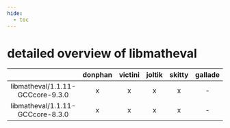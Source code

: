 ```yaml
---
hide:
  - toc
---
```


detailed overview of libmatheval
================================

| |donphan|victini|joltik|skitty|gallade|accelgor|swalot|doduo|
| :---: | :---: | :---: | :---: | :---: | :---: | :---: | :---: | :---: |
|libmatheval/1.1.11-GCCcore-9.3.0|x|x|x|x|-|-|x|x|
|libmatheval/1.1.11-GCCcore-8.3.0|x|x|x|x|-|-|-|x|
